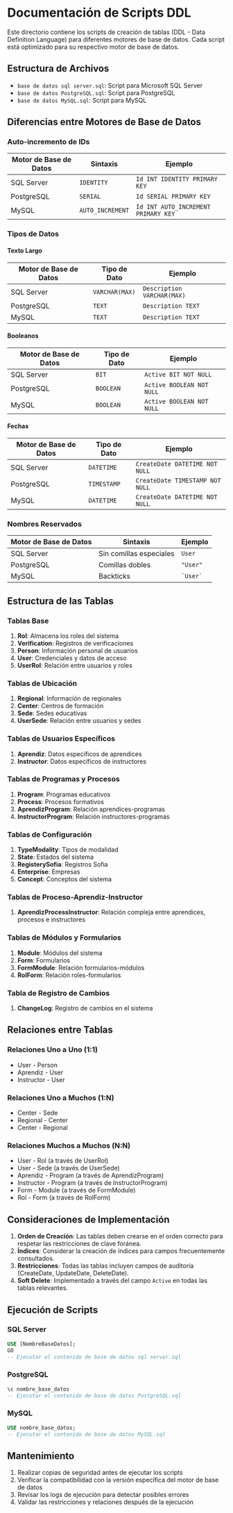 # Documentación de Scripts DDL

Este directorio contiene los scripts de creación de tablas (DDL - Data Definition Language) para diferentes motores de base de datos. Cada script está optimizado para su respectivo motor de base de datos.

## Estructura de Archivos

- `base de datos sql server.sql`: Script para Microsoft SQL Server
- `base de datos PostgreSQL.sql`: Script para PostgreSQL
- `base de datos MySQL.sql`: Script para MySQL

## Diferencias entre Motores de Base de Datos

### Auto-incremento de IDs

| Motor de Base de Datos | Sintaxis | Ejemplo |
|-----------------------|----------|---------|
| SQL Server | `IDENTITY` | `Id INT IDENTITY PRIMARY KEY` |
| PostgreSQL | `SERIAL` | `Id SERIAL PRIMARY KEY` |
| MySQL | `AUTO_INCREMENT` | `Id INT AUTO_INCREMENT PRIMARY KEY` |

### Tipos de Datos

#### Texto Largo
| Motor de Base de Datos | Tipo de Dato | Ejemplo |
|-----------------------|--------------|---------|
| SQL Server | `VARCHAR(MAX)` | `Description VARCHAR(MAX)` |
| PostgreSQL | `TEXT` | `Description TEXT` |
| MySQL | `TEXT` | `Description TEXT` |

#### Booleanos
| Motor de Base de Datos | Tipo de Dato | Ejemplo |
|-----------------------|--------------|---------|
| SQL Server | `BIT` | `Active BIT NOT NULL` |
| PostgreSQL | `BOOLEAN` | `Active BOOLEAN NOT NULL` |
| MySQL | `BOOLEAN` | `Active BOOLEAN NOT NULL` |

#### Fechas
| Motor de Base de Datos | Tipo de Dato | Ejemplo |
|-----------------------|--------------|---------|
| SQL Server | `DATETIME` | `CreateDate DATETIME NOT NULL` |
| PostgreSQL | `TIMESTAMP` | `CreateDate TIMESTAMP NOT NULL` |
| MySQL | `DATETIME` | `CreateDate DATETIME NOT NULL` |

### Nombres Reservados

| Motor de Base de Datos | Sintaxis | Ejemplo |
|-----------------------|----------|---------|
| SQL Server | Sin comillas especiales | `User` |
| PostgreSQL | Comillas dobles | `"User"` |
| MySQL | Backticks | `` `User` `` |

## Estructura de las Tablas

### Tablas Base
1. **Rol**: Almacena los roles del sistema
2. **Verification**: Registros de verificaciones
3. **Person**: Información personal de usuarios
4. **User**: Credenciales y datos de acceso
5. **UserRol**: Relación entre usuarios y roles

### Tablas de Ubicación
1. **Regional**: Información de regionales
2. **Center**: Centros de formación
3. **Sede**: Sedes educativas
4. **UserSede**: Relación entre usuarios y sedes

### Tablas de Usuarios Específicos
1. **Aprendiz**: Datos específicos de aprendices
2. **Instructor**: Datos específicos de instructores

### Tablas de Programas y Procesos
1. **Program**: Programas educativos
2. **Process**: Procesos formativos
3. **AprendizProgram**: Relación aprendices-programas
4. **InstructorProgram**: Relación instructores-programas

### Tablas de Configuración
1. **TypeModality**: Tipos de modalidad
2. **State**: Estados del sistema
3. **RegisterySofia**: Registros Sofia
4. **Enterprise**: Empresas
5. **Concept**: Conceptos del sistema

### Tablas de Proceso-Aprendiz-Instructor
1. **AprendizProcessInstructor**: Relación compleja entre aprendices, procesos e instructores

### Tablas de Módulos y Formularios
1. **Module**: Módulos del sistema
2. **Form**: Formularios
3. **FormModule**: Relación formularios-módulos
4. **RolForm**: Relación roles-formularios

### Tabla de Registro de Cambios
1. **ChangeLog**: Registro de cambios en el sistema

## Relaciones entre Tablas

### Relaciones Uno a Uno (1:1)
- User - Person
- Aprendiz - User
- Instructor - User

### Relaciones Uno a Muchos (1:N)
- Center - Sede
- Regional - Center
- Center - Regional

### Relaciones Muchos a Muchos (N:N)
- User - Rol (a través de UserRol)
- User - Sede (a través de UserSede)
- Aprendiz - Program (a través de AprendizProgram)
- Instructor - Program (a través de InstructorProgram)
- Form - Module (a través de FormModule)
- Rol - Form (a través de RolForm)

## Consideraciones de Implementación

1. **Orden de Creación**: Las tablas deben crearse en el orden correcto para respetar las restricciones de clave foránea.
2. **Índices**: Considerar la creación de índices para campos frecuentemente consultados.
3. **Restricciones**: Todas las tablas incluyen campos de auditoría (CreateDate, UpdateDate, DeleteDate).
4. **Soft Delete**: Implementado a través del campo `Active` en todas las tablas relevantes.

## Ejecución de Scripts

### SQL Server
```sql
USE [NombreBaseDatos];
GO
-- Ejecutar el contenido de base de datos sql server.sql
```

### PostgreSQL
```sql
\c nombre_base_datos
-- Ejecutar el contenido de base de datos PostgreSQL.sql
```

### MySQL
```sql
USE nombre_base_datos;
-- Ejecutar el contenido de base de datos MySQL.sql
```

## Mantenimiento

1. Realizar copias de seguridad antes de ejecutar los scripts
2. Verificar la compatibilidad con la versión específica del motor de base de datos
3. Revisar los logs de ejecución para detectar posibles errores
4. Validar las restricciones y relaciones después de la ejecución 